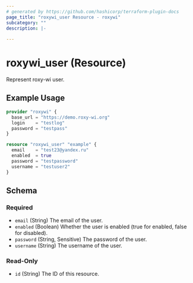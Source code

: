 ```yaml
---
# generated by https://github.com/hashicorp/terraform-plugin-docs
page_title: "roxywi_user Resource - roxywi"
subcategory: ""
description: |-
  
---
```


# roxywi_user (Resource)

Represent roxy-wi user.

## Example Usage

```terraform
provider "roxywi" {
  base_url = "https://demo.roxy-wi.org"
  login    = "testlog"
  password = "testpass"
}

resource "roxywi_user" "example" {
  email    = "test23@yandex.ru"
  enabled  = true
  password = "testpassword"
  username = "testuser2"
}
```

<!-- schema generated by tfplugindocs -->

## Schema

### Required

- `email` (String) The email of the user.
- `enabled` (Boolean) Whether the user is enabled (true for enabled, false for disabled).
- `password` (String, Sensitive) The password of the user.
- `username` (String) The username of the user.

### Read-Only

- `id` (String) The ID of this resource.

